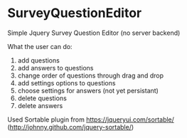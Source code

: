 # SurveyQuestionEditor
Simple Jquery Survey Question Editor (no server backend)

What the user can do:
1) add questions
2) add answers to questions
3) change order of questions through drag and drop
4) add settings options to questions
5) choose settings for answers (not yet persistant)
6) delete questions
7) delete answers


Used Sortable plugin from https://jqueryui.com/sortable/
(http://johnny.github.com/jquery-sortable/)
